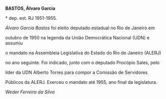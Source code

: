 **BASTOS, Álvaro Garcia**



\* dep. est. RJ 1951-1955.



*Álvaro Garcia Bastos* foi eleito deputado estadual no Rio de Janeiro em

outubro de 1950 na legenda da União Democrática Nacional (UDN) e assumiu

o mandato na Assembleia Legislativa do Estado do Rio de Janeiro (ALERJ)

no ano seguinte. Foi indicado, junto com o deputado Procópio Sales, pelo

líder da UDN Alberto Torres para compor a Comissão de Servidores

Públicos da ALERJ. Exerceu o mandato até 1955, ano final da legislatura.



*Weder Ferreira da Silva*



